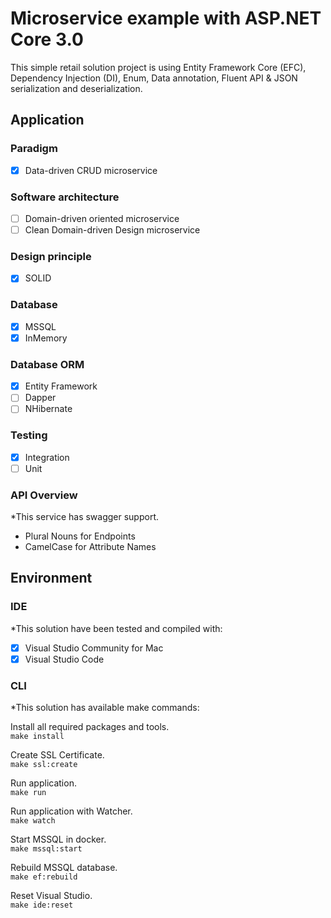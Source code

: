 # Microservice example with ASP.NET Core 3.0 #
This simple retail solution project is using Entity Framework Core (EFC), Dependency Injection (DI), Enum, Data annotation, Fluent API & JSON serialization and deserialization.

## Application ##

### Paradigm ###
- [x] Data-driven CRUD microservice

### Software architecture ###
- [ ] Domain-driven oriented microservice
- [ ] Clean Domain-driven Design microservice

### Design principle ###
- [x] SOLID

### Database ###
- [x] MSSQL
- [x] InMemory

### Database ORM ###
- [x] Entity Framework
- [ ] Dapper
- [ ] NHibernate

### Testing ###
- [x] Integration
- [ ] Unit

### API Overview ###
*This service has swagger support.


* Plural Nouns for Endpoints
* CamelCase for Attribute Names

## Environment ##
### IDE ###
*This solution have been tested and compiled with:

- [x] Visual Studio Community for Mac
- [x] Visual Studio Code

### CLI ###
*This solution has available make commands:

Install all required packages and tools.<br>
```make install```

Create SSL Certificate.<br>
```make ssl:create```

Run application.<br>
```make run```

Run application with Watcher.<br>
```make watch```

Start MSSQL in docker.<br>
```make mssql:start```

Rebuild MSSQL database.<br>
```make ef:rebuild```

Reset Visual Studio.<br>
```make ide:reset```

